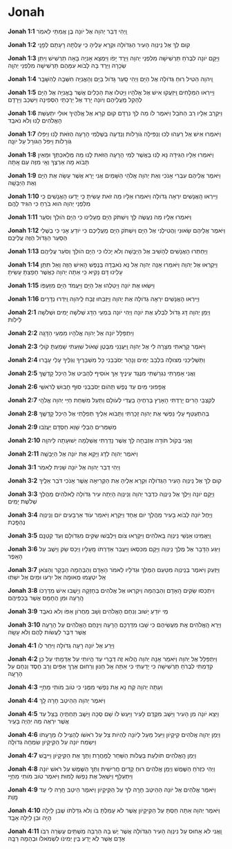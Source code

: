 # Jonah

**Jonah 1:1**   וַֽיְהִי דְּבַר יְהוָה אֶל יֹונָה בֶן אֲמִתַּי לֵאמֹֽר

**Jonah 1:2**   קוּם לֵךְ אֶל נִֽינְוֵה הָעִיר הַגְּדֹולָה וּקְרָא עָלֶיהָ כִּֽי עָלְתָה רָעָתָם לְפָנָֽי

**Jonah 1:3**   וַיָּקָם יֹונָה לִבְרֹחַ תַּרְשִׁישָׁה מִלִּפְנֵי יְהוָה וַיֵּרֶד יָפֹו וַיִּמְצָא אָנִיָּה  בָּאָה תַרְשִׁישׁ וַיִּתֵּן שְׂכָרָהּ וַיֵּרֶד בָּהּ לָבֹוא עִמָּהֶם תַּרְשִׁישָׁה מִלִּפְנֵי יְהוָֽה

**Jonah 1:4**   וַֽיהוָה הֵטִיל רֽוּחַ גְּדֹולָה אֶל הַיָּם וַיְהִי סַֽעַר גָּדֹול בַּיָּם וְהָאֳנִיָּה חִשְּׁבָה לְהִשָּׁבֵֽר

**Jonah 1:5**   וַיִּֽירְאוּ הַמַּלָּחִים וַֽיִּזְעֲקוּ אִישׁ אֶל אֱלֹהָיו וַיָּטִלוּ אֶת הַכֵּלִים אֲשֶׁר בָּֽאֳנִיָּה אֶל הַיָּם לְהָקֵל מֵֽעֲלֵיהֶם וְיֹונָה יָרַד אֶל יַרְכְּתֵי הַסְּפִינָה וַיִּשְׁכַּב וַיֵּרָדַֽם

**Jonah 1:6**   וַיִּקְרַב אֵלָיו רַב הַחֹבֵל וַיֹּאמֶר לֹו מַה לְּךָ נִרְדָּם קוּם קְרָא אֶל אֱלֹהֶיךָ אוּלַי יִתְעַשֵּׁת הָאֱלֹהִים לָנוּ וְלֹא נֹאבֵֽד

**Jonah 1:7**   וַיֹּאמְרוּ אִישׁ אֶל רֵעֵהוּ לְכוּ וְנַפִּילָה גֹֽורָלֹות וְנֵדְעָה בְּשֶׁלְּמִי הָרָעָה הַזֹּאת לָנוּ וַיַּפִּלוּ גֹּֽורָלֹות וַיִּפֹּל הַגֹּורָל עַל יֹונָֽה

**Jonah 1:8**   וַיֹּאמְרוּ אֵלָיו הַגִּידָה נָּא לָנוּ בַּאֲשֶׁר לְמִי הָרָעָה הַזֹּאת לָנוּ מַה מְּלַאכְתְּךָ וּמֵאַיִן תָּבֹוא מָה אַרְצֶךָ וְאֵֽי מִזֶּה עַם אָֽתָּה

**Jonah 1:9**   וַיֹּאמֶר אֲלֵיהֶם עִבְרִי אָנֹכִי וְאֶת יְהוָה אֱלֹהֵי הַשָּׁמַיִם אֲנִי יָרֵא אֲשֶׁר עָשָׂה אֶת הַיָּם וְאֶת הַיַּבָּשָֽׁה

**Jonah 1:10**   וַיִּֽירְאוּ הָֽאֲנָשִׁים יִרְאָה גְדֹולָה וַיֹּאמְרוּ אֵלָיו מַה זֹּאת עָשִׂיתָ כִּֽי יָדְעוּ הָאֲנָשִׁים כִּֽי מִלִּפְנֵי יְהוָה הוּא בֹרֵחַ כִּי הִגִּיד לָהֶֽם

**Jonah 1:11**   וַיֹּאמְרוּ אֵלָיו מַה נַּעֲשֶׂה לָּךְ וְיִשְׁתֹּק הַיָּם מֵֽעָלֵינוּ כִּי הַיָּם הֹולֵךְ וְסֹעֵֽר

**Jonah 1:12**   וַיֹּאמֶר אֲלֵיהֶם שָׂאוּנִי וַהֲטִילֻנִי אֶל הַיָּם וְיִשְׁתֹּק הַיָּם מֵֽעֲלֵיכֶם כִּי יֹודֵעַ אָנִי כִּי בְשֶׁלִּי הַסַּעַר הַגָּדֹול הַזֶּה עֲלֵיכֶֽם

**Jonah 1:13**   וַיַּחְתְּרוּ הָאֲנָשִׁים לְהָשִׁיב אֶל הַיַּבָּשָׁה וְלֹא יָכֹלוּ כִּי הַיָּם הֹולֵךְ וְסֹעֵר עֲלֵיהֶֽם

**Jonah 1:14**   וַיִּקְרְאוּ אֶל יְהוָה וַיֹּאמְרוּ אָנָּה יְהוָה אַל נָא נֹאבְדָה בְּנֶפֶשׁ הָאִישׁ הַזֶּה וְאַל תִּתֵּן עָלֵינוּ דָּם נָקִיא כִּֽי אַתָּה יְהוָה כַּאֲשֶׁר חָפַצְתָּ עָשִֽׂיתָ

**Jonah 1:15**   וַיִּשְׂאוּ אֶת יֹונָה וַיְטִלֻהוּ אֶל הַיָּם וַיַּעֲמֹד הַיָּם מִזַּעְפֹּֽו

**Jonah 1:16**   וַיִּֽירְאוּ הָאֲנָשִׁים יִרְאָה גְדֹולָה אֶת יְהוָה וַיִּֽזְבְּחוּ זֶבַח לַֽיהוָה וַֽיִּדְּרוּ נְדָרִֽים 

**Jonah 2:1**   וַיְמַן יְהוָה דָּג גָּדֹול לִבְלֹעַ אֶת יֹונָה וַיְהִי יֹונָה בִּמְעֵי הַדָּג שְׁלֹשָׁה יָמִים וּשְׁלֹשָׁה לֵילֹֽות

**Jonah 2:2**   וַיִּתְפַּלֵּל יֹונָה אֶל יְהוָה אֱלֹהָיו מִמְּעֵי הַדָּגָֽה

**Jonah 2:3**   וַיֹּאמֶר קָרָאתִי מִצָּרָה לִי אֶל יְהוָה וַֽיַּעֲנֵנִי מִבֶּטֶן שְׁאֹול שִׁוַּעְתִּי שָׁמַעְתָּ קֹולִֽי

**Jonah 2:4**   וַתַּשְׁלִיכֵנִי מְצוּלָה בִּלְבַב יַמִּים וְנָהָר יְסֹבְבֵנִי כָּל מִשְׁבָּרֶיךָ וְגַלֶּיךָ עָלַי עָבָֽרוּ

**Jonah 2:5**   וַאֲנִי אָמַרְתִּי נִגְרַשְׁתִּי מִנֶּגֶד עֵינֶיךָ אַךְ אֹוסִיף לְהַבִּיט אֶל הֵיכַל קָדְשֶֽׁךָ

**Jonah 2:6**   אֲפָפוּנִי מַיִם עַד נֶפֶשׁ תְּהֹום יְסֹבְבֵנִי סוּף חָבוּשׁ לְרֹאשִֽׁי

**Jonah 2:7**   לְקִצְבֵי הָרִים יָרַדְתִּי הָאָרֶץ בְּרִחֶיהָ בַעֲדִי לְעֹולָם וַתַּעַל מִשַּׁחַת חַיַּי יְהוָה אֱלֹהָֽי

**Jonah 2:8**   בְּהִתְעַטֵּף עָלַי נַפְשִׁי אֶת יְהוָה זָכָרְתִּי וַתָּבֹוא אֵלֶיךָ תְּפִלָּתִי אֶל הֵיכַל קָדְשֶֽׁךָ

**Jonah 2:9**   מְשַׁמְּרִים הַבְלֵי שָׁוְא חַסְדָּם יַעֲזֹֽבוּ

**Jonah 2:10**   וַאֲנִי בְּקֹול תֹּודָה אֶזְבְּחָה לָּךְ אֲשֶׁר נָדַרְתִּי אֲשַׁלֵּמָה יְשׁוּעָתָה לַיהוָֽה

**Jonah 2:11**   וַיֹּאמֶר יְהוָה לַדָּג וַיָּקֵא אֶת יֹונָה אֶל הַיַּבָּשָֽׁה 

**Jonah 3:1**   וַיְהִי דְבַר יְהוָה אֶל יֹונָה שֵׁנִית לֵאמֹֽר

**Jonah 3:2**   קוּם לֵךְ אֶל נִֽינְוֵה הָעִיר הַגְּדֹולָה וִּקְרָא אֵלֶיהָ אֶת הַקְּרִיאָה אֲשֶׁר אָנֹכִי דֹּבֵר אֵלֶֽיךָ

**Jonah 3:3**   וַיָּקָם יֹונָה וַיֵּלֶךְ אֶל נִֽינְוֶה כִּדְבַר יְהוָה וְנִֽינְוֵה הָיְתָה עִיר גְּדֹולָה לֵֽאלֹהִים מַהֲלַךְ שְׁלֹשֶׁת יָמִֽים

**Jonah 3:4**   וַיָּחֶל יֹונָה לָבֹוא בָעִיר מַהֲלַךְ יֹום אֶחָד וַיִּקְרָא וַיֹּאמַר עֹוד אַרְבָּעִים יֹום וְנִֽינְוֵה נֶהְפָּֽכֶת

**Jonah 3:5**   וַֽיַּאֲמִינוּ אַנְשֵׁי נִֽינְוֵה בֵּֽאלֹהִים וַיִּקְרְאוּ צֹום וַיִּלְבְּשׁוּ שַׂקִּים מִגְּדֹולָם וְעַד קְטַנָּֽם

**Jonah 3:6**   וַיִּגַּע הַדָּבָר אֶל מֶלֶך נִֽינְוֵה וַיָּקָם מִכִּסְאֹו וַיַּעֲבֵר אַדַּרְתֹּו מֵֽעָלָיו וַיְכַס שַׂק וַיֵּשֶׁב עַל הָאֵֽפֶר

**Jonah 3:7**   וַיַּזְעֵק וַיֹּאמֶר בְּנִֽינְוֵה מִטַּעַם הַמֶּלֶךְ וּגְדֹלָיו לֵאמֹר הָאָדָם וְהַבְּהֵמָה הַבָּקָר וְהַצֹּאן אַֽל יִטְעֲמוּ מְאוּמָה אַל יִרְעוּ וּמַיִם אַל יִשְׁתּֽוּ

**Jonah 3:8**   וְיִתְכַּסּוּ שַׂקִּים הָֽאָדָם וְהַבְּהֵמָה וְיִקְרְאוּ אֶל אֱלֹהִים בְּחָזְקָה וְיָשֻׁבוּ אִישׁ מִדַּרְכֹּו הָֽרָעָה וּמִן הֶחָמָס אֲשֶׁר בְּכַפֵּיהֶֽם

**Jonah 3:9**   מִֽי יֹודֵעַ יָשׁוּב וְנִחַם הָאֱלֹהִים וְשָׁב מֵחֲרֹון אַפֹּו וְלֹא נֹאבֵֽד

**Jonah 3:10**   וַיַּרְא הָֽאֱלֹהִים אֶֽת מַעֲשֵׂיהֶם כִּי שָׁבוּ מִדַּרְכָּם הָרָעָה וַיִּנָּחֶם הָאֱלֹהִים עַל הָרָעָה אֲשֶׁר דִּבֶּר לַעֲשֹׂות לָהֶם וְלֹא עָשָֽׂה 

**Jonah 4:1**   וַיֵּרַע אֶל יֹונָה רָעָה גְדֹולָה וַיִּחַר לֹֽו

**Jonah 4:2**   וַיִּתְפַּלֵּל אֶל יְהוָה וַיֹּאמַר אָנָּה יְהוָה הֲלֹוא זֶה דְבָרִי עַד הֱיֹותִי עַל אַדְמָתִי עַל כֵּן קִדַּמְתִּי לִבְרֹחַ תַּרְשִׁישָׁה כִּי יָדַעְתִּי כִּי אַתָּה אֵֽל חַנּוּן וְרַחוּם אֶרֶךְ אַפַּיִם וְרַב חֶסֶד וְנִחָם עַל הָרָעָֽה

**Jonah 4:3**   וְעַתָּה יְהוָה קַח נָא אֶת נַפְשִׁי מִמֶּנִּי כִּי טֹוב מֹותִי מֵחַיָּֽי

**Jonah 4:4**   וַיֹּאמֶר יְהוָה הַהֵיטֵב חָרָה לָֽךְ

**Jonah 4:5**   וַיֵּצֵא יֹונָה מִן הָעִיר וַיֵּשֶׁב מִקֶּדֶם לָעִיר וַיַּעַשׂ לֹו שָׁם סֻכָּה וַיֵּשֶׁב תַּחְתֶּיהָ בַּצֵּל עַד אֲשֶׁר יִרְאֶה מַה יִּהְיֶה בָּעִֽיר

**Jonah 4:6**   וַיְמַן יְהוָֽה אֱלֹהִים קִיקָיֹון וַיַּעַל  מֵעַל לְיֹונָה לִֽהְיֹות צֵל עַל רֹאשֹׁו לְהַצִּיל לֹו מֵרָֽעָתֹו וַיִּשְׂמַח יֹונָה עַל הַקִּֽ͏יקָיֹון שִׂמְחָה גְדֹולָֽה

**Jonah 4:7**   וַיְמַן הָֽאֱלֹהִים תֹּולַעַת בַּעֲלֹות הַשַּׁחַר לַֽמָּחֳרָת וַתַּךְ אֶת הַקִּֽיקָיֹון וַיִּיבָֽשׁ

**Jonah 4:8**   וַיְהִי  כִּזְרֹחַ הַשֶּׁמֶשׁ וַיְמַן אֱלֹהִים רוּחַ קָדִים חֲרִישִׁית וַתַּךְ הַשֶּׁמֶשׁ עַל רֹאשׁ יֹונָה וַיִּתְעַלָּף וַיִּשְׁאַל אֶת נַפְשֹׁו לָמוּת וַיֹּאמֶר טֹוב מֹותִי מֵחַיָּֽי

**Jonah 4:9**   וַיֹּאמֶר אֱלֹהִים אֶל יֹונָה הַהֵיטֵב חָרָֽה לְךָ עַל הַקִּֽיקָיֹון וַיֹּאמֶר הֵיטֵב חָֽרָה לִי עַד מָֽוֶת

**Jonah 4:10**   וַיֹּאמֶר יְהוָה אַתָּה חַסְתָּ עַל הַקִּיקָיֹון אֲשֶׁר לֹא עָמַלְתָּ בֹּו וְלֹא גִדַּלְתֹּו שֶׁבִּן לַיְלָה הָיָה וּבִן לַיְלָה אָבָֽד

**Jonah 4:11**   וַֽאֲנִי לֹא אָחוּס עַל נִינְוֵה הָעִיר הַגְּדֹולָה אֲשֶׁר יֶשׁ בָּהּ הַרְבֵּה מִֽשְׁתֵּים עֶשְׂרֵה רִבֹּו אָדָם אֲשֶׁר לֹֽא יָדַע בֵּין יְמִינֹו לִשְׂמֹאלֹו וּבְהֵמָה רַבָּֽה